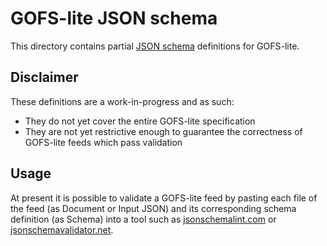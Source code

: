 # GOFS-lite JSON schema

This directory contains partial [JSON schema](https://json-schema.org/) definitions for GOFS-lite.

## Disclaimer

These definitions are a work-in-progress and as such:

- They do not yet cover the entire GOFS-lite specification
- They are not yet restrictive enough to guarantee the correctness of GOFS-lite feeds which pass validation

## Usage

At present it is possible to validate a GOFS-lite feed by pasting each file of the feed (as Document or Input JSON) and its corresponding schema definition (as Schema) into a tool such as [jsonschemalint.com](https://jsonschemalint.com/) or [jsonschemavalidator.net](https://www.jsonschemavalidator.net/).
